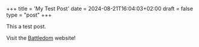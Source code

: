 +++
title = 'My Test Post'
date = 2024-08-21T16:04:03+02:00
draft = false
type = "post"
+++

This a test post.

Visit the [Battledom](https://www.reddit.com/r/battledom/) website!